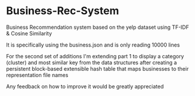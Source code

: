 # Business-Rec-System

Business Recommendation system based on the yelp dataset using TF-IDF & Cosine Similarity

It is specifically using the business.json and is only reading 10000 lines

For the second set of additions I'm extending part 1 to display a category (cluster) and most similar key from the data structures after creating a persistent block-based extensible hash table that maps businesses to their representation file names



Any feedback on how to improve it would be greatly appreciated
